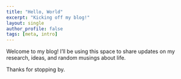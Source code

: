```yaml
---
title: "Hello, World"
excerpt: "Kicking off my blog!"
layout: single
author_profile: false
tags: [meta, intro]
---
```


Welcome to my blog! I’ll be using this space to share updates on my research, ideas, and random musings about life.

Thanks for stopping by.

